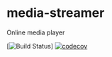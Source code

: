 # media-streamer
Online media player


[![Build Status](https://travis-ci.org/HerbMat/media-streamer.svg?branch=master)]
[![codecov](https://codecov.io/gh/HerbMat/media-streamer/branch/master/graph/badge.svg)](https://codecov.io/gh/HerbMat/media-streamer)
